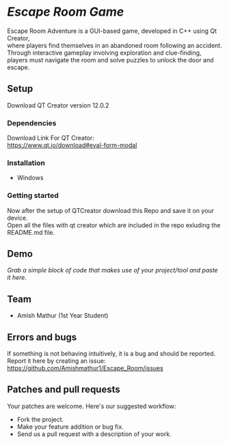 # *Escape Room Game*

Escape Room Adventure is a GUI-based game, developed in C++ using Qt Creator,<br> where players find themselves in an abandoned room following an accident. <br>Through interactive gameplay involving exploration and clue-finding, <br>players must navigate the room and solve puzzles to unlock the door and escape.

## Setup 

Download QT Creator version 12.0.2

### Dependencies

Download Link For QT Creator:<br>
https://www.qt.io/download#eval-form-modal

### Installation

* Windows

### Getting started

Now after the setup of QTCreator download this Repo and save it on your device.<br>
Open all the files with qt creator which are included in the repo exluding the <br>README.md file.

## Demo

*Grab a simple block of code that makes use of your project/tool and paste it here.*

## Team

* Amish Mathur (1st Year Student)

## Errors and bugs

If something is not behaving intuitively, it is a bug and should be reported.
Report it here by creating an issue: https://github.com/Amishmathur1/Escape_Room/issues


## Patches and pull requests

Your patches are welcome. Here's our suggested workflow:
 
* Fork the project.
* Make your feature addition or bug fix.
* Send us a pull request with a description of your work.